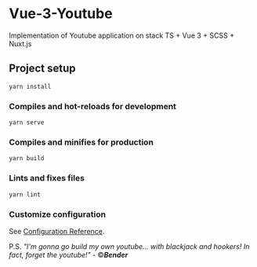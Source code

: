 # Vue-3-Youtube
Implementation of Youtube application on stack TS + Vue 3 + SCSS + Nuxt.js

## Project setup
```
yarn install
```

### Compiles and hot-reloads for development
```
yarn serve
```

### Compiles and minifies for production
```
yarn build
```

### Lints and fixes files
```
yarn lint
```

### Customize configuration
See [Configuration Reference](https://cli.vuejs.org/config/).

P.S.
*"I'm gonna go build my own youtube... with blackjack and hookers! In fact, forget the youtube!"* - &copy;***Bender***
